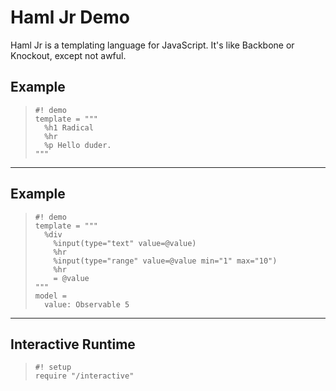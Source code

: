 Haml Jr Demo
============

Haml Jr is a templating language for JavaScript. It's like Backbone or Knockout,
except not awful.

Example
-------

>     #! demo
>     template = """
>       %h1 Radical
>       %hr
>       %p Hello duder.
>     """

---

Example
-------

>     #! demo
>     template = """
>       %div
>         %input(type="text" value=@value)
>         %hr
>         %input(type="range" value=@value min="1" max="10")
>         %hr
>         = @value
>     """
>     model =
>       value: Observable 5

---

Interactive Runtime
-------------------

>     #! setup
>     require "/interactive"
